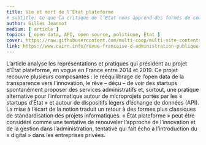 ```yaml
---
title: Vie et mort de l’État plateforme
# subtitle: Ce que la critique de l’État nous apprend des formes de communs numériques
author: Gilles Jeannot
medium: [ article ]
topics: [ open data, API, open source, politique, Etat ]
cover: https://raw.githubusercontent.com/multi-coop/multi-site-contents/maj-edito/texts/ressources/images/logo-cairn.png
link: https://www.cairn.info/revue-francaise-d-administration-publique-2020-1-page-165.htm#:~:text=%C2%AB%20%C3%89tat%20plateforme%20%C2%BB%20peut%20%C3%AAtre%20consid%C3%A9r%C3%A9,digital%20%C2%BB%20dans%20les%20entreprises%20priv%C3%A9es.
---
```


L’article analyse les représentations et pratiques qui président au projet d’État plateforme, en vogue en France entre 2014 et 2019. Ce projet recouvre plusieurs composantes : le rééquilibrage de l’open data de la transparence vers l’innovation, le rêve – déçu – de voir des startups spontanément proposer des services administratifs et, surtout, une pratique alternative pour l’informatique autour de microprojets portés par les « startups d’État » et autour de dispositifs légers d’échange de données (API). La mise à l’écart de la notion traduit un retour à des formes plus classiques de standardisation des projets informatiques. « État plateforme » peut être considéré comme une tentative de renouveler l’approche de l’innovation et de la gestion dans l’administration, tentative qui fait écho à l’introduction du « digital » dans les entreprises privées.
